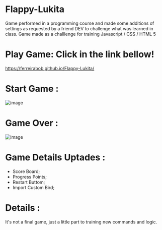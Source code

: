 # Flappy-Lukita


Game performed in a programming course and made some additions of settings as requested by a friend DEV to challenge what was learned in class.
Game made as a challlenge for training Javascript / CSS / HTML 5

# Play Game: Click in the link bellow!

https://ferreirabob.github.io/Flappy-Lukita/


# Start Game : 

![image](https://user-images.githubusercontent.com/75916419/161431316-55c3a765-1e84-4d68-8c00-4a83cacbe0c3.png)


# Game Over :

![image](https://user-images.githubusercontent.com/75916419/161431134-b58b5e94-8461-4602-a955-ce96db9a517d.png)



# Game Details Uptades :

- Score Board;
- Progress Points;
- Restart Buttom;
- Import Custom Bird;


# Details :

It's not a final game, just a little part to training new commands and logic.
